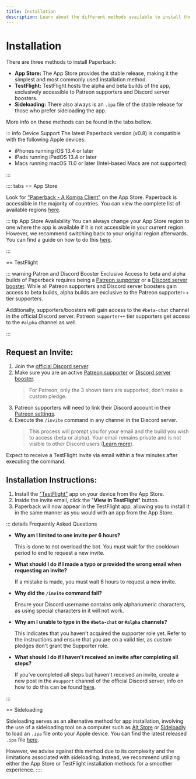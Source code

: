 ```yaml
---
title: Installation
description: Learn about the different methods available to install the app on your Apple device.
---
```


# Installation

There are three methods to install Paperback:

- **App Store:** The App Store provides the stable release, making it the simplest and most commonly used installation method.
- **TestFlight:** TestFlight hosts the alpha and beta builds of the app, exclusively accessible to Patreon supporters and Discord server boosters.
- **Sideloading:** There also always is an `.ipa` file of the stable release for those who prefer sideloading the app.

More info on these methods can be found in the tabs bellow.

::: info Device Support
The latest Paperback version (v0.8) is compatible with the following Apple devices:

- iPhones running iOS 13.4 or later
- iPads running iPadOS 13.4 or later
- Macs running macOS 11.0 or later (Intel-based Macs are not supported)

:::

:::: tabs
== App Store

Look for ["Paperback - A Komga Client"](https://apps.apple.com/app/paperback-a-komga-client/id1626613373) on the App Store. Paperback is accessible in the majority of countries. You can view the complete list of available regions [here](/getting-started/installation/availability).

::: tip App Store Availability
You can always change your App Store region to one where the app is available if it is not accessible in your current region. However, we recommend switching back to your original region afterwards. You can find a guide on how to do this [here](https://support.apple.com/en-us/HT201389).

:::

== TestFlight

::: warning Patron and Discord Booster Exclusive
Access to beta and alpha builds of Paperback requires being a [Patreon supporter](https://patreon.com/FaizanDurrani) or a [Discord server booster](https://discord.paperback.moe). While all Patreon supporters and Discord server boosters gain access to beta builds, alpha builds are exclusive to the Patreon supporter++ tier supporters.

Additionally, supporters/boosters will gain access to the `#beta-chat` channel in the official Discord server. Patreon `supporter++` tier supporters get access to the `#alpha` channel as well.

:::

## Request an Invite:

1. Join the [official Discord server](https://discord.paperback.moe).
2. Make sure you are an active [Patreon supporter](https://www.patreon.com/FaizanDurrani) or [Discord server booster](https://discord.paperback.moe).
   > For Patreon, only the 3 shown tiers are supported, don't make a custom pledge.
3. Patreon supporters will need to link their Discord account in their [Patreon settings](https://www.patreon.com/settings/apps).
4. Execute the `/invite` command in any channel in the Discord server.
   > This process will prompt you for your email and the build you wish to access (beta or alpha). Your email remains private and is not visible to other Discord users ([Learn more](https://support.discord.com/hc/en-us/articles/1500000580222-Ephemeral-Messages-FAQ)).

Expect to receive a TestFlight invite via email within a few minutes after executing the command.

## Installation Instructions:

1. Install the ["TestFlight"](https://apps.apple.com/be/app/testflight/id899247664) app on your device from the App Store.
2. Inside the invite email, click the "**View in TestFlight**" button.
3. Paperback will now appear in the TestFlight app, allowing you to install it in the same manner as you would with an app from the App Store.

::: details Frequently Asked Questions

- **Why am I limited to one invite per 6 hours?**

  This is done to not overload the bot. You must wait for the cooldown period to end to request a new invite.

- **What should I do if I made a typo or provided the wrong email when requesting an invite?**

  If a mistake is made, you must wait 6 hours to request a new invite.

- **Why did the `/invite` command fail?**

  Ensure your Discord username contains only alphanumeric characters, as using special characters in it will not work.

- **Why am I unable to type in the `#beta-chat` or `#alpha` channels?**

  This indicates that you haven't acquired the supporter role yet. Refer to the instructions and ensure that you are on a valid tier, as custom pledges don't grant the Supporter role.

- **What should I do if I haven't received an invite after completing all steps?**

  If you've completed all steps but haven't received an invite, create a new post in the `#support` channel of the official Discord server, info on how to do this can be found [here](/getting-started/further-support/).

:::

== Sideloading

Sideloading serves as an alternative method for app installation, involving the use of a sideloading tool on a computer such as [Alt Store](https://altstore.io) or [Sideloadly](https://sideloadly.io) to load an `.ipa` file onto your Apple device. You can find the latest released `.ipa` file [here](https://github.com/Paperback-iOS/app/releases/latest).

However, we advise against this method due to its complexity and the limitations associated with sideloading. Instead, we recommend utilizing either the App Store or TestFlight installation methods for a smoother experience.
::::
